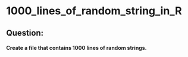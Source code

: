 # 1000_lines_of_random_string_in_R

## Question: 
#### Create a file that contains 1000 lines of random strings.
